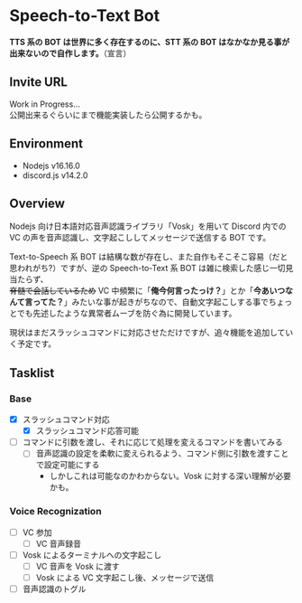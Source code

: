 # Speech-to-Text Bot

**TTS 系の BOT は世界に多く存在するのに、STT 系の BOT はなかなか見る事が出来ないので自作します。**（宣言）

## Invite URL

Work in Progress...  
公開出来るぐらいにまで機能実装したら公開するかも。

## Environment

- Nodejs v16.16.0
- discord.js v14.2.0

## Overview

Nodejs 向け日本語対応音声認識ライブラリ「Vosk」を用いて Discord 内での VC の声を音声認識し、文字起こししてメッセージで送信する BOT です。

Text-to-Speech 系 BOT は結構な数が存在し、また自作もそこそこ容易（だと思われがち?）ですが、逆の Speech-to-Text 系 BOT は雑に検索した感じ一切見当たらず、  
~~脊髄で会話しているため~~ VC 中頻繁に「**俺今何言ったっけ？**」とか「**今あいつなんて言ってた？**」みたいな事が起きがちなので、自動文字起こしする事でちょっとでも先述したような異常者ムーブを防ぐ為に開発しています。

現状はまだスラッシュコマンドに対応させただけですが、追々機能を追加していく予定です。

## Tasklist

### Base

- [x] スラッシュコマンド対応
  - [x] スラッシュコマンド応答可能
- [ ] コマンドに引数を渡し、それに応じて処理を変えるコマンドを書いてみる
  - [ ] 音声認識の設定を柔軟に変えられるよう、コマンド側に引数を渡すことで設定可能にする
    - しかしこれは可能なのかわからない。Vosk に対する深い理解が必要かも。

### Voice Recognization

- [ ] VC 参加
  - [ ] VC 音声録音
- [ ] Vosk によるターミナルへの文字起こし
  - [ ] VC 音声を Vosk に渡す
  - [ ] Vosk による VC 文字起こし後、メッセージで送信
- [ ] 音声認識のトグル
